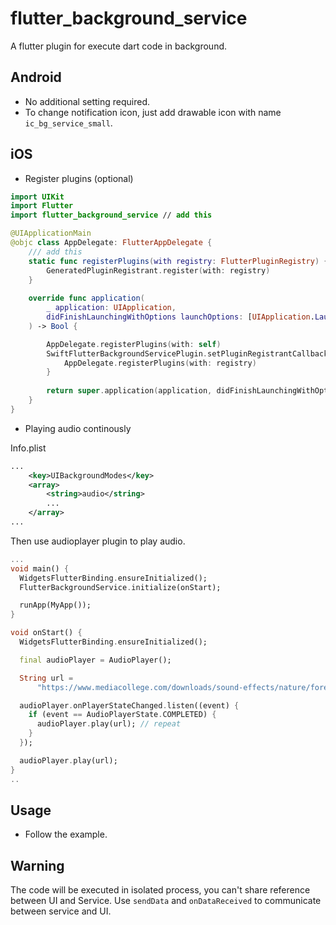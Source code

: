 # flutter_background_service

A flutter plugin for execute dart code in background.

## Android

- No additional setting required.
- To change notification icon, just add drawable icon with name `ic_bg_service_small`.

## iOS

* Register plugins (optional)

```swift
import UIKit
import Flutter
import flutter_background_service // add this

@UIApplicationMain
@objc class AppDelegate: FlutterAppDelegate {
    /// add this
    static func registerPlugins(with registry: FlutterPluginRegistry) {
        GeneratedPluginRegistrant.register(with: registry)
    }
    
    override func application(
        _ application: UIApplication,
        didFinishLaunchingWithOptions launchOptions: [UIApplication.LaunchOptionsKey: Any]?
    ) -> Bool {

        AppDelegate.registerPlugins(with: self)
        SwiftFlutterBackgroundServicePlugin.setPluginRegistrantCallback { registry in
            AppDelegate.registerPlugins(with: registry)
        }
        
        return super.application(application, didFinishLaunchingWithOptions: launchOptions)
    }
}
```

* Playing audio continously

Info.plist
```xml
...
	<key>UIBackgroundModes</key>
	<array>
		<string>audio</string>
        ...
	</array>
...
```

Then use audioplayer plugin to play audio.

```dart
...
void main() {
  WidgetsFlutterBinding.ensureInitialized();
  FlutterBackgroundService.initialize(onStart);

  runApp(MyApp());
}

void onStart() {
  WidgetsFlutterBinding.ensureInitialized();

  final audioPlayer = AudioPlayer();

  String url =
      "https://www.mediacollege.com/downloads/sound-effects/nature/forest/rainforest-ambient.mp3";

  audioPlayer.onPlayerStateChanged.listen((event) {
    if (event == AudioPlayerState.COMPLETED) {
      audioPlayer.play(url); // repeat
    }
  });

  audioPlayer.play(url);
}
..
```

## Usage

- Follow the example.


## Warning

The code will be executed in isolated process, you can't share reference between UI and Service.
Use `sendData` and `onDataReceived` to communicate between service and UI.
